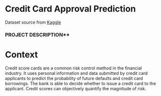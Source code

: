 # Credit Card Approval Prediction

Dataset source from [Kaggle](https://www.kaggle.com)


### PROJECT DESCRIPTION**

# Context
Credit score cards are a common risk control method in the financial industry. It uses personal information and data submitted by credit card applicants to predict the probability of future defaults and credit card borrowings. The bank is able to decide whether to issue a credit card to the applicant. Credit scores can objectively quantify the magnitude of risk.
